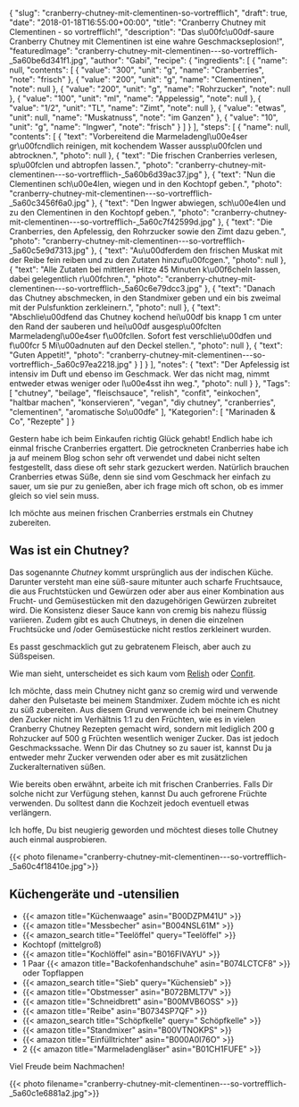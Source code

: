 {
    "slug": "cranberry-chutney-mit-clementinen-so-vortrefflich",
    "draft": true,
    "date": "2018-01-18T16:55:00+00:00",
    "title": "Cranberry Chutney mit Clementinen - so vortrefflich!",
    "description": "Das s\u00fc\u00df-saure Cranberry Chutney mit Clementinen ist eine wahre Geschmackseplosion!",
    "featuredImage": "cranberry-chutney-mit-clementinen---so-vortrefflich-_5a60be6d341f1.jpg",
    "author": "Gabi",
    "recipe": {
        "ingredients": [
            {
                "name": null,
                "contents": [
                    {
                        "value": "300",
                        "unit": "g",
                        "name": "Cranberries",
                        "note": "frisch"
                    },
                    {
                        "value": "200",
                        "unit": "g",
                        "name": "Clementinen",
                        "note": null
                    },
                    {
                        "value": "200",
                        "unit": "g",
                        "name": "Rohrzucker",
                        "note": null
                    },
                    {
                        "value": "100",
                        "unit": "ml",
                        "name": "Appelessig",
                        "note": null
                    },
                    {
                        "value": "1\/2",
                        "unit": "TL",
                        "name": "Zimt",
                        "note": null
                    },
                    {
                        "value": "etwas",
                        "unit": null,
                        "name": "Muskatnuss",
                        "note": "im Ganzen"
                    },
                    {
                        "value": "10",
                        "unit": "g",
                        "name": "Ingwer",
                        "note": "frisch"
                    }
                ]
            }
        ],
        "steps": [
            {
                "name": null,
                "contents": [
                    {
                        "text": "Vorbereitend die Marmeladengl\u00e4ser gr\u00fcndlich reinigen, mit kochendem Wasser aussp\u00fclen und abtrocknen.",
                        "photo": null
                    },
                    {
                        "text": "Die frischen Cranberries verlesen, sp\u00fclen und abtropfen lassen.",
                        "photo": "cranberry-chutney-mit-clementinen---so-vortrefflich-_5a60b6d39ac37.jpg"
                    },
                    {
                        "text": "Nun die Clementinen sch\u00e4len, wiegen und in den Kochtopf geben.",
                        "photo": "cranberry-chutney-mit-clementinen---so-vortrefflich-_5a60c3456f6a0.jpg"
                    },
                    {
                        "text": "Den Ingwer abwiegen, sch\u00e4len und zu den Clementinen in den Kochtopf geben.",
                        "photo": "cranberry-chutney-mit-clementinen---so-vortrefflich-_5a60c7f42599d.jpg"
                    },
                    {
                        "text": "Die Cranberries, den Apfelessig, den Rohrzucker  sowie den Zimt dazu geben.",
                        "photo": "cranberry-chutney-mit-clementinen---so-vortrefflich-_5a60c5e9d7313.jpg"
                    },
                    {
                        "text": "Au\u00dferdem den frischen Muskat mit der Reibe fein reiben und zu den Zutaten hinzuf\u00fcgen.",
                        "photo": null
                    },
                    {
                        "text": "Alle Zutaten bei mittleren Hitze 45 Minuten k\u00f6cheln lassen, dabei gelegentlich r\u00fchren.",
                        "photo": "cranberry-chutney-mit-clementinen---so-vortrefflich-_5a60c6e79dcc3.jpg"
                    },
                    {
                        "text": "Danach das Chutney abschmecken, in den Standmixer geben und ein bis zweimal mit der Pulsfunktion zerkleinern.",
                        "photo": null
                    },
                    {
                        "text": "Abschlie\u00dfend das Chutney kochend hei\u00df bis knapp 1 cm unter den Rand der sauberen und hei\u00df ausgesp\u00fclten Marmeladengl\u00e4ser f\u00fcllen. Sofort fest verschlie\u00dfen und f\u00fcr 5 Mi\u00adnuten auf den Deckel stellen.",
                        "photo": null
                    },
                    {
                        "text": "Guten Appetit!",
                        "photo": "cranberry-chutney-mit-clementinen---so-vortrefflich-_5a60c97ea2218.jpg"
                    }
                ]
            }
        ],
        "notes": {
            "text": "Der Apfelessig ist intensiv im Duft und ebenso im Geschmack. Wer das nicht mag, nimmt entweder etwas weniger oder l\u00e4sst ihn weg.",
            "photo": null
        }
    },
    "Tags": [
        "chutney",
        "beilage",
        "fleischsauce",
        "relish",
        "confit",
        "einkochen",
        "haltbar machen",
        "konservieren",
        "vegan",
        "diy chutney",
        "cranberries",
        "clementinen",
        "aromatische So\u00dfe"
    ],
    "Kategorien": [
        "Marinaden & Co",
        "Rezepte"
    ]
}

Gestern habe ich beim Einkaufen richtig Glück gehabt! Endlich habe ich einmal frische Cranberries ergattert. Die getrockneten Cranberries habe ich ja auf meinem Blog schon sehr oft verwendet und dabei nicht selten festgestellt, dass diese oft sehr stark gezuckert werden. Natürlich brauchen Cranberries etwas Süße, denn sie sind vom Geschmack her einfach zu sauer, um sie pur zu genießen, aber ich frage mich oft schon, ob es immer gleich so viel sein muss.

Ich möchte aus meinen frischen Cranberries  erstmals ein Chutney zubereiten.

## Was ist ein Chutney?

Das sogenannte *Chutney* kommt ursprünglich aus der indischen Küche. Darunter versteht man eine süß-saure mitunter auch scharfe Fruchtsauce, die aus Fruchtstücken und Gewürzen oder aber aus einer Kombination aus Frucht- und Gemüsestücken  mit den dazugehörigen Gewürzen zubreitet wird. Die Konsistenz dieser Sauce kann von cremig bis nahezu flüssig variieren. Zudem gibt es auch Chutneys, in denen die einzelnen Fruchtsücke und /oder Gemüsestücke nicht restlos zerkleinert wurden.

Es passt geschmacklich gut zu gebratenem Fleisch, aber auch zu Süßspeisen.

Wie man sieht, unterscheidet es sich kaum vom [Relish](https://kochfokus.de/artikel/mediterranes-relish/ "Relish") oder [Confit](https://kochfokus.de/artikel/koestliches-selbst-gemachtes-apfel-zwiebel-confit/ "Confit").

Ich möchte, dass mein Chutney nicht ganz so cremig wird und verwende daher den Pulsetaste bei meinem Standmixer. Zudem möchte ich es nicht zu süß zubereiten. Aus diesem Grund verwende ich bei meinem Chutney den Zucker nicht im Verhältnis 1:1 zu den Früchten, wie es in vielen Cranberry Chutney Rezepten gemacht wird, sondern mit lediglich 200 g Rohzucker auf 500 g Früchten wesentlich weniger Zucker. Das ist jedoch Geschmackssache. Wenn Dir das Chutney so zu sauer ist, kannst Du ja entweder mehr Zucker verwenden oder aber es mit zusätzlichen Zuckeralternativen süßen.

Wie bereits oben erwähnt, arbeite ich mit frischen Cranberries. Falls Dir solche nicht zur Verfügung stehen, kannst Du auch gefrorene Früchte verwenden. Du solltest dann die Kochzeit jedoch eventuell etwas verlängern.

Ich hoffe, Du bist neugierig geworden und möchtest  dieses tolle Chutney auch einmal ausprobieren.

{{< photo filename="cranberry-chutney-mit-clementinen---so-vortrefflich-_5a60c4f18410e.jpg">}}

## Küchengeräte und -utensilien

- {{< amazon title="Küchenwaage" asin="B00DZPM41U" >}}
- {{< amazon title="Messbecher" asin="B004NSL61M" >}}
- {{< amazon_search title="Teelöffel" query="Teelöffel" >}}
- Kochtopf (mittelgroß)
- {{< amazon title="Kochlöffel" asin="B016FIVAYU" >}}
- 1 Paar {{< amazon title="Backofenhandschuhe" asin="B074LCTCF8" >}} oder Topflappen
- {{< amazon_search title="Sieb" query="Küchensieb" >}}
- {{< amazon title="Obstmesser" asin="B072BMLT7V" >}}
- {{< amazon title="Schneidbrett" asin="B00MVB6OSS" >}}
- {{< amazon title="Reibe" asin="B0734SP7QF" >}}
- {{< amazon_search title="Schöpfkelle" query=" Schöpfkelle" >}}
- {{< amazon title="Standmixer" asin="B00VTNOKPS" >}}
- {{< amazon title="Einfülltrichter" asin="B000A0I76O" >}}
- 2 {{< amazon title="Marmeladengläser" asin="B01CH1FUFE" >}}

Viel Freude beim Nachmachen!

{{< photo filename="cranberry-chutney-mit-clementinen---so-vortrefflich-_5a60c1e6881a2.jpg">}}